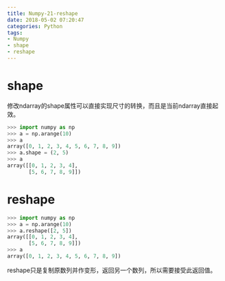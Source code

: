 ```yaml
---
title: Numpy-21-reshape
date: 2018-05-02 07:20:47
categories: Python
tags:
- Numpy
- shape
- reshape
---
```


# shape

修改ndarray的shape属性可以直接实现尺寸的转换，而且是当前ndarray直接起效。

```python
>>> import numpy as np
>>> a = np.arange(10)
>>> a
array([0, 1, 2, 3, 4, 5, 6, 7, 8, 9])
>>> a.shape = (2, 5)
>>> a
array([[0, 1, 2, 3, 4],
       [5, 6, 7, 8, 9]])
```



# reshape

```python
>>> import numpy as np
>>> a = np.arange(10)
>>> a.reshape([2, 5])
array([[0, 1, 2, 3, 4],
       [5, 6, 7, 8, 9]])
>>> a
array([0, 1, 2, 3, 4, 5, 6, 7, 8, 9])
```

reshape只是复制原数列并作变形，返回另一个数列，所以需要接受此返回值。